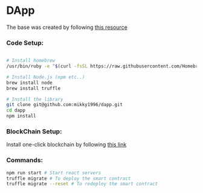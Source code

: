 # DApp

The base was created by following [this resource](https://www.youtube.com/watch?v=sCE-fQJAVQ4)

### Code Setup:
```bash

# Install homebrew
/usr/bin/ruby -e "$(curl -fsSL https://raw.githubusercontent.com/Homebrew/install/master/install)"

# Install Node.js (npm etc..)
brew install node
brew install truffle

# Install the library
git clone git@github.com:mikky1996/dapp.git
cd dapp
npm install

```
### BlockChain Setup:
Install one-click blockchain by following [this link](https://www.trufflesuite.com/ganache)

### Commands:
```bash
npm run start # Start react servers
truffle migrate # To deploy the smart contract
truffle migrate --reset # To redeploy the smart contract
```


